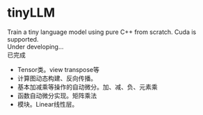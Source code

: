 # tinyLLM
Train a tiny language model using pure C++ from scratch. Cuda is supported. \
Under developing... \
已完成
* Tensor类。view transpose等
* 计算图动态构建、反向传播。
* 基本加减乘等操作的自动微分。加、减、负、元素乘
* 函数自动微分实现。矩阵乘法
* 模块。Linear线性层。